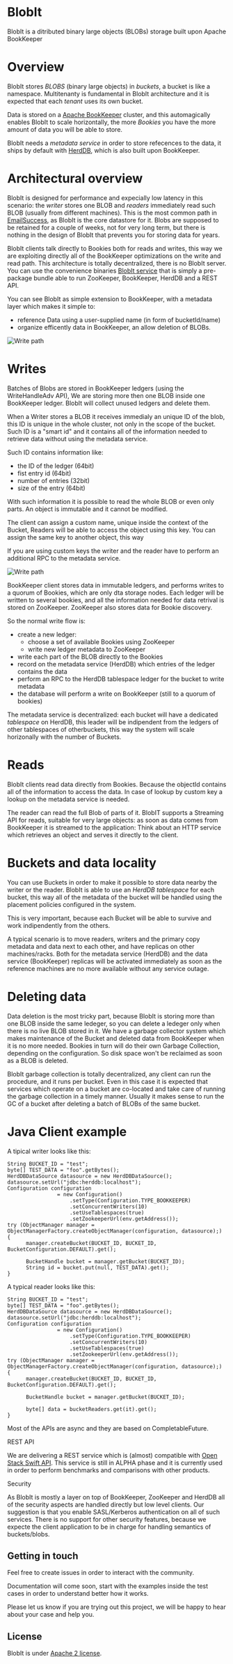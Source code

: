 # BlobIt

BlobIt is a ditributed binary large objects (BLOBs) storage built upon Apache BookKeeper

# Overview

BlobIt stores *BLOBS* (binary large objects) in *buckets*, a bucket is like a namespace.
Multitenanty is fundamental in BlobIt architecture and it is expected that each
*tenant* uses its own bucket.

Data is stored on a [Apache BookKeeper](https://bookkeeper.apache.org) cluster, 
and this automagically enables BlobIt to scale horizontally, the more *Bookies* you have
the more amount of data you will be able to store.

BlobIt needs a *metadata service* in order to store refecences to the data, it ships
by default with [HerdDB](https://herddb.org), which is also built upon BookKeeper.

# Architectural overview

BlobIt is designed for performance and expecially low latency in this scenario:
the *writer* stores one BLOB and *readers* immediately read such BLOB (usually from different machines).
This is the most common path in [EmailSuccess](https://emailsuccess.com), as BlobIt
is the core datastore for it.
Blobs are supposed to be retained for a couple of weeks, not for very long term,
but there is nothing in the design of BlobIt that prevents you for storing data for
years.

BlobIt clients talk directly to Bookies both for reads and writes, this way
we are exploiting directly all of the BookKeeper optimizations on the write and read path.
This architecture is totally decentralized, there is no BlobIt server.
You can use the convenience binaries [BlobIt service](blobit-service) that is simply a pre-package bundle
able to run ZooKeeper, BookKeeper, HerdDB and a REST API.

You can see BlobIt as simple extension to BookKeeper, with a metadata layer which makes it simple to:
- reference Data using a user-supplied name (in form of bucketId/name)
- organize efficently data in BookKeeper, an allow deletion of BLOBs.

![Write path](docs/writepath.png)

# Writes

Batches of Blobs are stored in BookKeeper ledgers (using the WriteHandleAdv API),
We are storing more then one BLOB inside one BookKeeper ledger.
BlobIt will collect unused ledgers and delete them.

When a Writer stores a BLOB it receives immedialy an unique ID of the blob,
this ID is unique in the whole cluster, not only in the scope of the bucket.
Such ID is a "smart id" and it contains all of the information needed to retrieve
data without using the metadata service.

Such ID contains information like:
- the ID of the ledger (64bit)
- fist entry id (64bit)
- number of entries (32bit)
- size of the entry (64bit)

With such information it is possible to read the whole BLOB or even only parts.
An object is immutable and it cannot be modified.

The client can assign a custom name, unique inside the context of the Bucket,
Readers will be able to access the object using this key.
You can assign the same key to another object, this way 

If you are using custom keys the writer and the reader have to perform an additional RPC
to the metadata service.

![Write path](docs/writerflow.png)

BookKeeper client stores data in immutable ledgers, and performs writes to a 
quorum of Bookies, which are only dta storage nodes.
Each ledger will be written to several bookies, and all the information
needed for data retrival is stored on ZooKeeper.
ZooKeeper also stores data for Bookie discovery.

So the normal write flow is:
* create a new ledger:
  * choose a set of available Bookies using ZooKeeper
  * write new ledger metadata to ZooKeeper
*  write each part of the BLOB directly to the Bookies
*  record on the metadata service (HerdDB) which entries of the ledger contains the data
  * perform an RPC to the HerdDB tablespace ledger for the bucket to write  metadata
  * the database will perform a write on BookKeeper (still to a quorum of bookies)

The metadata service is decentralized: each bucket will have a dedicated *tablespace* on HerdDB,
this leader will be indipendent from the ledgers of other tablespaces of otherbuckets,
this way the system will scale horizonally with the number of Buckets.

# Reads

BlobIt clients read data directly from Bookies. Because the objectId
contains all of the information to access the data.
In case of lookup by custom key a lookup on the metadata service is needed.

The reader can read the full Blob of parts of it.
BlobIT supports a Streaming API for reads, suitable for very large objects:
as soon as data comes from BookKeeper it is streamed to the application: Think about
an HTTP service which retrieves an object and serves it directly to the client.

# Buckets and data locality

You can use Buckets in order to make it possible to store
data nearby the writer or the reader.
BlobIt is able to use an *HerdDB tablespace* for each bucket, this way all of the metadata
of the bucket will be handled using the placement policies configured in the system.

This is very important, because each Bucket will be able to survive and work
indipendently from the others.

A typical scenario is to move readers, writers and the primary copy metadata and data 
next to each other, and have replicas on other machines/racks.
Both for the metadata service (HerdDB) and the data service (BookKeeper) replicas
will be activated immediately as soon as the reference machines are no more available
without any service outage.

# Deleting data

Data deletion is the most tricky part, because BlobIt is storing more than
one BLOB inside the same ledeger, so you can delete a ledeger only when there is
no live BLOB stored in it.
We have a garbage collector system which makes maintenance of the Bucket and 
deleted data from BookKeeper when it is no more needed.
Bookies in turn will do their own Garbage Collection, depending on the configuration.
So disk space won't be reclaimed as soon as a BLOB is deleted.

BlobIt garbage collection is totally decentralized, any client can run the
procedure, and it runs per bucket.
Even in this case it is expected that services which operate on a bucket
are co-located and take care of running the garbage collection in a timely manner.
Usually it makes sense to run the GC of a bucket after deleting a batch of BLOBs of the same bucket.

# Java Client example

A tipical writer looks like this:

```
String BUCKET_ID = "test";
byte[] TEST_DATA = "foo".getBytes();
HerdDBDataSource datasource = new HerdDBDataSource();
datasource.setUrl("jdbc:herddb:localhost");
Configuration configuration
                = new Configuration()
                    .setType(Configuration.TYPE_BOOKKEEPER)
                    .setConcurrentWriters(10)
                    .setUseTablespaces(true)
                    .setZookeeperUrl(env.getAddress());
try (ObjectManager manager = ObjectManagerFactory.createObjectManager(configuration, datasource);) {      
      manager.createBucket(BUCKET_ID, BUCKET_ID, BucketConfiguration.DEFAULT).get();

      BucketHandle bucket = manager.getBucket(BUCKET_ID);
      String id = bucket.put(null, TEST_DATA).get();
}
```

A typical reader looks like this:

```
String BUCKET_ID = "test";
byte[] TEST_DATA = "foo".getBytes();
HerdDBDataSource datasource = new HerdDBDataSource();
datasource.setUrl("jdbc:herddb:localhost");
Configuration configuration
                = new Configuration()
                    .setType(Configuration.TYPE_BOOKKEEPER)
                    .setConcurrentWriters(10)
                    .setUseTablespaces(true)
                    .setZookeeperUrl(env.getAddress());
try (ObjectManager manager = ObjectManagerFactory.createObjectManager(configuration, datasource);) {      
      manager.createBucket(BUCKET_ID, BUCKET_ID, BucketConfiguration.DEFAULT).get();

      BucketHandle bucket = manager.getBucket(BUCKET_ID);
      
      byte[] data = bucketReaders.get(it).get();
}
```

Most of the APIs are async and they are based on CompletableFuture.

REST API

We are delivering a REST service which is (almost) compatible with [Open Stack Swift API](https://docs.openstack.org/swift/latest/api/object_api_v1_overview.html).
This service is still in ALPHA phase and it is currently used in order to perform
benchmarks and comparisons with other products.

Security

As BlobIt is mostly a layer on top of BookKeeper, ZooKeeper and HerdDB all of the security
aspects are handled directly but low level clients.
Our suggestion is that you enable SASL/Kerberos authentication on all of such services.
There is no support for other security features, because we expecte the client application
to be in charge for handling semantics of buckets/blobs.

## Getting in touch

Feel free to create issues in order to interact with the community.

Documentation will come soon, start with the examples inside the test cases
in order to understand better how it works.

Please let us know if you are trying out this project, we will be happy to hear about your
case and help you.

## License

BlobIt is under [Apache 2 license](http://www.apache.org/licenses/LICENSE-2.0.html).
